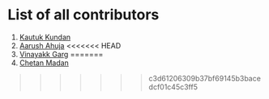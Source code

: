 # List of all contributors

1. [Kautuk Kundan](https://github.com/kautukkundan)
2. [Aarush Ahuja](https://github.com/arush15june)
<<<<<<< HEAD
3. [Vinayakk Garg](https://github.com/vinayakkgarg)
=======
3. [Chetan Madan](https://github.com/ChetanMadan)
>>>>>>> c3d61206309b37bf69145b3bacedcf01c45c3ff5
